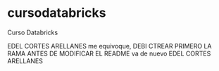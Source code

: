 # cursodatabricks
Curso Databricks

EDEL CORTES ARELLANES
me equivoque, DEBI CTREAR PRIMERO LA RAMA ANTES DE MODIFICAR EL README
va de nuevo
EDEL CORTES ARELLANES

